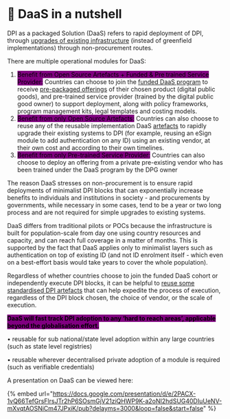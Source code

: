 # 🎯 DaaS in a nutshell

DPI as a packaged Solution (DaaS) refers to rapid deployment of DPI, through [upgrades of existing infrastructure](cohort-1-daas-offerings/) (instead of greenfield implementations) through non-procurement routes.&#x20;

There are multiple operational modules for DaaS:&#x20;

1. <mark style="background-color:purple;">Benefit from Open Source Artefacts + Funded & Pre trained Service Provider:</mark> Countries can choose to join the [funded DaaS program](funded-daas-program-overview.md) to receive [pre-packaged offerings](pre-packaged-daas-kits.md) of their chosen product (digital public goods), and pre-trained service provider (trained by the digital public good owner) to support deployment, along with policy frameworks, program management kits, legal templates and costing models.&#x20;
2. <mark style="background-color:purple;">Benefit from only Open Source Artefacts:</mark> Countries can also choose to reuse any of the reusable implementation DaaS [artefacts](reusable-daas-artefacts.md) to rapidly upgrade their existing systems to DPI (for example, reusing an eSign module to add authentication on any ID) using an existing vendor, at their own cost and according to their own timelines.  &#x20;
3. <mark style="background-color:purple;">Benefit from only Pre-trained Service Provider:</mark> Countries can also choose to deploy an offering from a private pre-existing vendor who has been trained under the DaaS program by the DPG owner

The reason DaaS stresses on non-procurement is to ensure rapid deployments of minimalist DPI blocks that can exponentially increase benefits to individuals and institutions in society - and procurements by governments, while necessary in some cases, tend to be a year or two long process and are not required for simple upgrades to existing systems.&#x20;

DaaS differs from traditional pilots or POCs because the infrastructure is built for population-scale from day one using country resources and capacity, and can reach full coverage in a matter of months. This is supported by the fact that DaaS applies only to minimalist layers such as authentication on top of existing ID (and not ID enrolment itself - which even on a best-effort basis would take years to cover the whole population).&#x20;

Regardless of whether countries choose to join the funded DaaS cohort or independently execute DPI blocks, it can be helpful to [reuse some standardised DPI artefacts](reusable-daas-artefacts.md) that can help expedite the process of execution, regardless of the DPI block chosen, the choice of vendor, or the scale of execution.

<mark style="background-color:purple;">**DaaS will fast track DPI adoption to any ‘hard to reach areas’, applicable beyond the globalisation effort.**</mark>&#x20;

•⁠  ⁠reusable for sub national/state level adoption within any large countries (such as state level registries)&#x20;

•⁠  reusable wherever decentralised private adoption of a module is required (such as verifiable credentials)

A presentation on DaaS can be viewed here:&#x20;

{% embed url="https://docs.google.com/presentation/d/e/2PACX-1vQ66TefGrsFlrsJTr2hP6SOsmGjV21ziQHWP9K-a2oNI2hdSUG40DIuUeNV-mXvqtAOSNiCm47JPxiK/pub?delayms=3000&loop=false&start=false" %}


